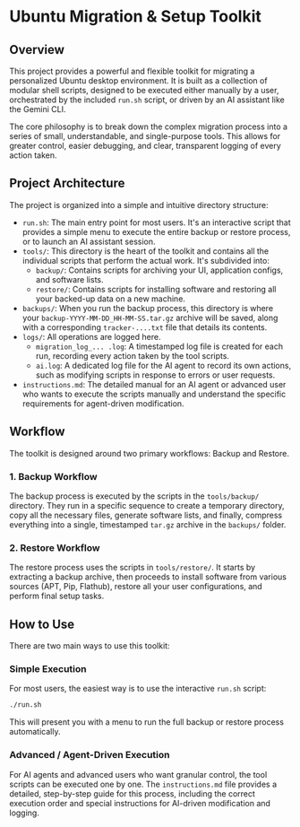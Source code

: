# Ubuntu Migration & Setup Toolkit

## Overview

This project provides a powerful and flexible toolkit for migrating a personalized Ubuntu desktop environment. It is built as a collection of modular shell scripts, designed to be executed either manually by a user, orchestrated by the included `run.sh` script, or driven by an AI assistant like the Gemini CLI.

The core philosophy is to break down the complex migration process into a series of small, understandable, and single-purpose tools. This allows for greater control, easier debugging, and clear, transparent logging of every action taken.

## Project Architecture

The project is organized into a simple and intuitive directory structure:

-   `run.sh`: The main entry point for most users. It's an interactive script that provides a simple menu to execute the entire backup or restore process, or to launch an AI assistant session.
-   `tools/`: This directory is the heart of the toolkit and contains all the individual scripts that perform the actual work. It's subdivided into:
    -   `backup/`: Contains scripts for archiving your UI, application configs, and software lists.
    -   `restore/`: Contains scripts for installing software and restoring all your backed-up data on a new machine.
-   `backups/`: When you run the backup process, this directory is where your `backup-YYYY-MM-DD_HH-MM-SS.tar.gz` archive will be saved, along with a corresponding `tracker-....txt` file that details its contents.
-   `logs/`: All operations are logged here.
    -   `migration_log_... .log`: A timestamped log file is created for each run, recording every action taken by the tool scripts.
    -   `ai.log`: A dedicated log file for the AI agent to record its own actions, such as modifying scripts in response to errors or user requests.
-   `instructions.md`: The detailed manual for an AI agent or advanced user who wants to execute the scripts manually and understand the specific requirements for agent-driven modification.

## Workflow

The toolkit is designed around two primary workflows: Backup and Restore.

### 1. Backup Workflow

The backup process is executed by the scripts in the `tools/backup/` directory. They run in a specific sequence to create a temporary directory, copy all the necessary files, generate software lists, and finally, compress everything into a single, timestamped `tar.gz` archive in the `backups/` folder.

### 2. Restore Workflow

The restore process uses the scripts in `tools/restore/`. It starts by extracting a backup archive, then proceeds to install software from various sources (APT, Pip, Flathub), restore all your user configurations, and perform final setup tasks.

## How to Use

There are two main ways to use this toolkit:

### Simple Execution

For most users, the easiest way is to use the interactive `run.sh` script:

```bash
./run.sh
```

This will present you with a menu to run the full backup or restore process automatically.

### Advanced / Agent-Driven Execution

For AI agents and advanced users who want granular control, the tool scripts can be executed one by one. The `instructions.md` file provides a detailed, step-by-step guide for this process, including the correct execution order and special instructions for AI-driven modification and logging.